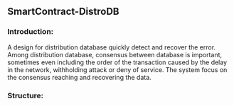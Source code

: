 ## SmartContract-DistroDB

### Introduction:
A design for distribution database quickly detect and recover the error. Among distribution database, consensus between database is important, sometimes even including the order of the transaction caused by the delay
in the network, withholding attack or deny of service. The system focus on the consensus reaching and recovering the data.

### Structure:
